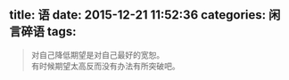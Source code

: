 title: 语
date: 2015-12-21 11:52:36
categories: 闲言碎语
tags:
---


> 对自己降低期望是对自己最好的宽恕。  
> 有时候期望太高反而没有办法有所突破吧。
